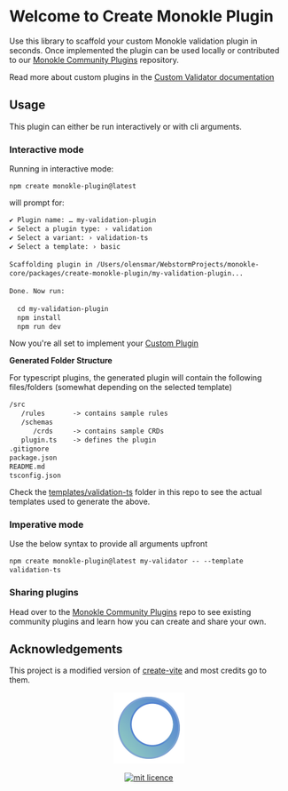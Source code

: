 # Welcome to Create Monokle Plugin

Use this library to scaffold your custom Monokle validation plugin in seconds. Once implemented the plugin can be used locally or contributed to our [Monokle Community Plugins](https://github.com/kubeshop/monokle-community-plugins) repository. 

Read more about custom plugins in the [Custom Validator documentation](../validation/docs/custom-plugins.md)

## Usage 

This plugin can either be run interactively or with cli arguments.

### Interactive mode

Running in interactive mode:

```shell
npm create monokle-plugin@latest
```

will prompt for:

```shell
✔ Plugin name: … my-validation-plugin
✔ Select a plugin type: › validation
✔ Select a variant: › validation-ts
✔ Select a template: › basic

Scaffolding plugin in /Users/olensmar/WebstormProjects/monokle-core/packages/create-monokle-plugin/my-validation-plugin...

Done. Now run:

  cd my-validation-plugin
  npm install
  npm run dev
```

Now you're all set to implement your [Custom Plugin](../validation/docs/custom-plugins.md)

**Generated Folder Structure**

For typescript plugins, the generated plugin will contain the following files/folders (somewhat depending on the selected template)

```
/src
   /rules       -> contains sample rules
   /schemas
      /crds     -> contains sample CRDs
   plugin.ts    -> defines the plugin
.gitignore
package.json
README.md     
tsconfig.json
```

Check the [templates/validation-ts](templates/validation-ts) folder in this repo to see the actual templates used 
to generate the above.

### Imperative mode 

Use the below syntax to provide all arguments upfront 

```
npm create monokle-plugin@latest my-validator -- --template validation-ts 
```

### Sharing plugins

Head over to the [Monokle Community Plugins](https://github.com/kubeshop/monokle-community-plugins) repo to see existing
community plugins and learn how you can create and share your own.

## Acknowledgements

This project is a modified version of [create-vite](https://github.com/vitejs/vite/tree/main/packages/create-vite) and 
most credits go to them.

<p align="center">
  <img src="docs/images/large-icon-256.png" alt="Monokle Logo" width="128" height="128"/>
</p>

<p align="center">
  <a href="https://github.com/kubeshop/monokle-core/tree/main/packages/validation">
    <img title="mit licence" src="https://img.shields.io/badge/License-MIT-yellow.svg"/>
  </a>
</p>
